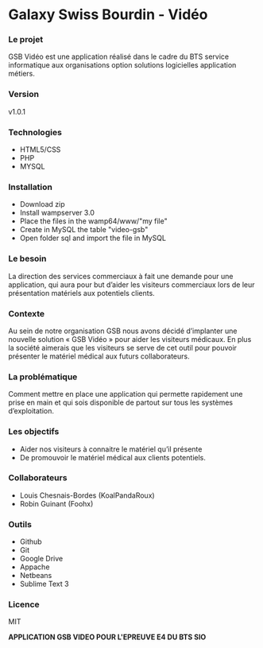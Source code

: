 # Galaxy Swiss Bourdin - Vidéo

### Le projet
GSB Vidéo est une application réalisé dans le cadre du BTS service informatique aux organisations option solutions logicielles application métiers.  

### Version
v1.0.1

### Technologies
- HTML5/CSS
- PHP
- MYSQL

### Installation
 - Download zip
 - Install wampserver 3.0
 - Place the files in the wamp64/www/"my file"
 - Create in MySQL the table "video-gsb"
 - Open folder sql and import the file in MySQL

### Le besoin
La direction des services commerciaux à fait une demande pour une application, qui aura pour but d’aider les visiteurs commerciaux lors de leur présentation matériels aux potentiels clients.

### Contexte
Au sein de notre organisation GSB nous avons décidé d’implanter une nouvelle solution « GSB Vidéo » pour aider les visiteurs médicaux. En plus la société aimerais que les visiteurs se serve de cet outil pour pouvoir présenter le matériel médical aux futurs collaborateurs.

### La problématique
Comment mettre en place une application qui permette rapidement une prise en main et qui sois disponible de partout sur tous les systèmes d’exploitation.

### Les objectifs
 - Aider nos visiteurs à connaitre le matériel qu’il présente
 - De promouvoir le matériel médical aux clients potentiels.

### Collaborateurs
 - Louis Chesnais-Bordes (KoalPandaRoux)
 - Robin Guinant (Foohx)

### Outils
 - Github
 - Git
 - Google Drive
 - Appache
 - Netbeans
 - Sublime Text 3

### Licence
MIT


**APPLICATION GSB VIDEO POUR L'EPREUVE E4 DU BTS SIO**
